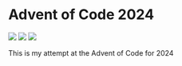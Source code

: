 Advent of Code 2024
===================

![](https://img.shields.io/badge/day%20📅-18-blue)
![](https://img.shields.io/badge/stars%20⭐-8-yellow)
![](https://img.shields.io/badge/days%20completed-4-red)

This is my attempt at the Advent of Code for 2024
